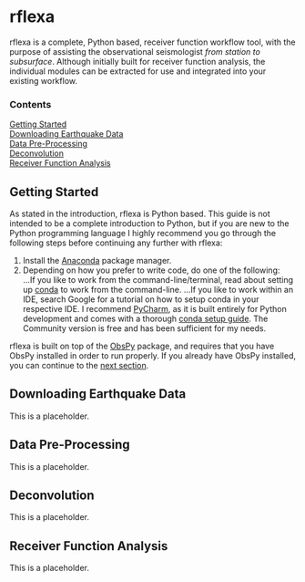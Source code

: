 # rflexa

rflexa is a complete, Python based, receiver function workflow tool, with the purpose of assisting the observational seismologist *from station to subsurface*. Although initially built for receiver function analysis, the individual modules can be extracted for use and integrated into your existing workflow.

### Contents
[Getting Started](#Getting-Started)  
[Downloading Earthquake Data](#Downloading-Earthquake-Data)  
[Data Pre-Processing](#Data-Pre-Processing)  
[Deconvolution](#Deconvolution)  
[Receiver Function Analysis](#Receiver-Function-Analysis)  

## Getting Started
As stated in the introduction, rflexa is Python based. This guide is not intended to be a complete introduction to Python, but if you are new to the Python programming language I highly recommend you go through the following steps before continuing any further with rflexa:

1. Install the [Anaconda](https://www.anaconda.com/distribution/) package manager.  
2. Depending on how you prefer to write code, do one of the following:  
...If you like to work from the command-line/terminal, read about setting up [conda]() to work from the command-line.
...If you like to work within an IDE, search Google for a tutorial on how to setup conda in your respective IDE. I recommend [PyCharm](https://www.jetbrains.com/pycharm/download/#section=mac), as it is built entirely for Python development and comes with a thorough [conda setup guide](https://www.jetbrains.com/help/pycharm/conda-support-creating-conda-virtual-environment.html). The Community version is free and has been sufficient for my needs.

rflexa is built on top of the [ObsPy]() package, and requires that you have ObsPy installed in order to run properly. If you already have ObsPy installed, you can continue to the [next section](#Downloading-Earthquake-Data).


## Downloading Earthquake Data
This is a placeholder.

## Data Pre-Processing
This is a placeholder.

## Deconvolution
This is a placeholder.

## Receiver Function Analysis
This is a placeholder.
